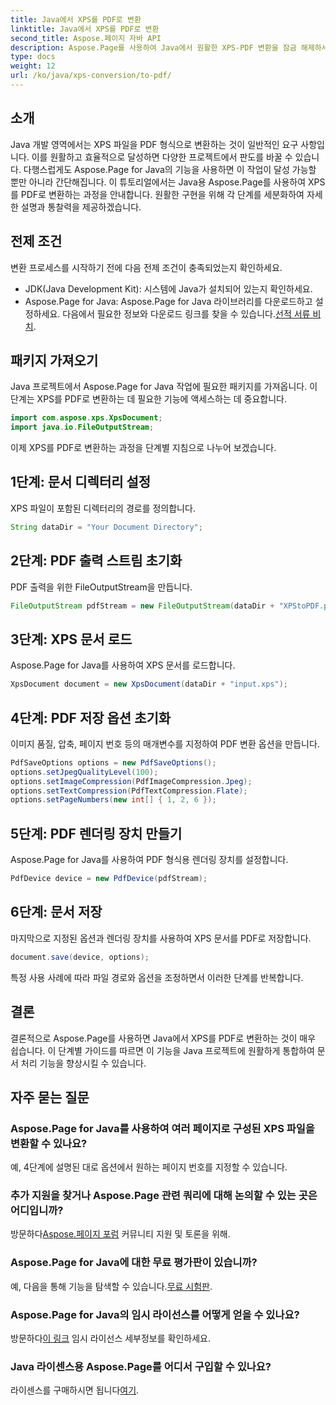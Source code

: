 ```yaml
---
title: Java에서 XPS를 PDF로 변환
linktitle: Java에서 XPS를 PDF로 변환
second_title: Aspose.페이지 자바 API
description: Aspose.Page를 사용하여 Java에서 원활한 XPS-PDF 변환을 잠금 해제하세요. 효율적이고 정확한 문서 처리를 위해 단계별 가이드를 따르세요.
type: docs
weight: 12
url: /ko/java/xps-conversion/to-pdf/
---
```

## 소개
Java 개발 영역에서는 XPS 파일을 PDF 형식으로 변환하는 것이 일반적인 요구 사항입니다. 이를 원활하고 효율적으로 달성하면 다양한 프로젝트에서 판도를 바꿀 수 있습니다. 다행스럽게도 Aspose.Page for Java의 기능을 사용하면 이 작업이 달성 가능할 뿐만 아니라 간단해집니다.
이 튜토리얼에서는 Java용 Aspose.Page를 사용하여 XPS를 PDF로 변환하는 과정을 안내합니다. 원활한 구현을 위해 각 단계를 세분화하여 자세한 설명과 통찰력을 제공하겠습니다.
## 전제 조건
변환 프로세스를 시작하기 전에 다음 전제 조건이 충족되었는지 확인하세요.
- JDK(Java Development Kit): 시스템에 Java가 설치되어 있는지 확인하세요.
-  Aspose.Page for Java: Aspose.Page for Java 라이브러리를 다운로드하고 설정하세요. 다음에서 필요한 정보와 다운로드 링크를 찾을 수 있습니다.[선적 서류 비치](https://reference.aspose.com/page/java/).
## 패키지 가져오기
Java 프로젝트에서 Aspose.Page for Java 작업에 필요한 패키지를 가져옵니다. 이 단계는 XPS를 PDF로 변환하는 데 필요한 기능에 액세스하는 데 중요합니다.
```java
import com.aspose.xps.XpsDocument;
import java.io.FileOutputStream;
```
이제 XPS를 PDF로 변환하는 과정을 단계별 지침으로 나누어 보겠습니다.
## 1단계: 문서 디렉터리 설정
XPS 파일이 포함된 디렉터리의 경로를 정의합니다.
```java
String dataDir = "Your Document Directory";
```
## 2단계: PDF 출력 스트림 초기화
PDF 출력을 위한 FileOutputStream을 만듭니다.
```java
FileOutputStream pdfStream = new FileOutputStream(dataDir + "XPStoPDF.pdf");
```
## 3단계: XPS 문서 로드
Aspose.Page for Java를 사용하여 XPS 문서를 로드합니다.
```java
XpsDocument document = new XpsDocument(dataDir + "input.xps");
```
## 4단계: PDF 저장 옵션 초기화
이미지 품질, 압축, 페이지 번호 등의 매개변수를 지정하여 PDF 변환 옵션을 만듭니다.
```java
PdfSaveOptions options = new PdfSaveOptions();
options.setJpegQualityLevel(100);
options.setImageCompression(PdfImageCompression.Jpeg);
options.setTextCompression(PdfTextCompression.Flate);
options.setPageNumbers(new int[] { 1, 2, 6 });
```
## 5단계: PDF 렌더링 장치 만들기
Aspose.Page for Java를 사용하여 PDF 형식용 렌더링 장치를 설정합니다.
```java
PdfDevice device = new PdfDevice(pdfStream);
```
## 6단계: 문서 저장
마지막으로 지정된 옵션과 렌더링 장치를 사용하여 XPS 문서를 PDF로 저장합니다.
```java
document.save(device, options);
```
특정 사용 사례에 따라 파일 경로와 옵션을 조정하면서 이러한 단계를 반복합니다.
## 결론
결론적으로 Aspose.Page를 사용하면 Java에서 XPS를 PDF로 변환하는 것이 매우 쉽습니다. 이 단계별 가이드를 따르면 이 기능을 Java 프로젝트에 원활하게 통합하여 문서 처리 기능을 향상시킬 수 있습니다.

## 자주 묻는 질문
### Aspose.Page for Java를 사용하여 여러 페이지로 구성된 XPS 파일을 변환할 수 있나요?
예, 4단계에 설명된 대로 옵션에서 원하는 페이지 번호를 지정할 수 있습니다.
### 추가 지원을 찾거나 Aspose.Page 관련 쿼리에 대해 논의할 수 있는 곳은 어디입니까?
 방문하다[Aspose.페이지 포럼](https://forum.aspose.com/c/page/39) 커뮤니티 지원 및 토론을 위해.
### Aspose.Page for Java에 대한 무료 평가판이 있습니까?
 예, 다음을 통해 기능을 탐색할 수 있습니다.[무료 시험판](https://releases.aspose.com/).
### Aspose.Page for Java의 임시 라이선스를 어떻게 얻을 수 있나요?
 방문하다[이 링크](https://purchase.aspose.com/temporary-license/) 임시 라이선스 세부정보를 확인하세요.
### Java 라이센스용 Aspose.Page를 어디서 구입할 수 있나요?
 라이센스를 구매하시면 됩니다[여기](https://purchase.aspose.com/buy).